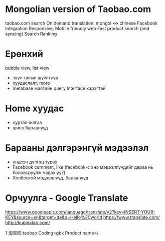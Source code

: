 # Mongolian version of Taobao.com

taobao.com search
On demand translation: mongol <-> chinese
Facebook Integration
Responsive, Mobile friendly web
Fast product search (and syncing)
Search Ranking


# Ерөнхий

bubble view, list view

* зүүн талын шүүлтүүр
* хуудаслалт, more
* metabase маягийн query interface хэрэгтэй


# Home хуудас

* сурталчилгаа
* шинэ бараанууд

# Барааны дэлгэрэнгүй мэдээлэл

* үндсэн дэлгэц зурах
* Facebook comment, like (facebook-с энэ мэдээллүүдийг дараа нь боловсруулж чадах уу?)
* Холбоотой мэдээллүүд, бараанууд


# Орчуулга - Google Translate
https://www.googleapis.com/language/translate/v2?key=INSERT-YOUR-KEY&source=en&target=de&q=Hello%20world
https://www.translate.com/
http://kupinatao.com/


1	淘宝网	taobao
Coding=gbk
Product name=/<title>(?P<this>.*)-(.*)<\/title>/U
Price=/<strong id=\"J_StrPrice\" >(?P<this>.*)<\/strong>/U
/<em class=\"price left\">(?P<this>.*)<\/em>/U



# TODO:

- on-demand орчуулга шийдэх: google translate, translate.com. Монголоос хятад, хятадаас монгол руу
- taobao goods API судлах (open.taobao.com)
- taobao сайтаас бараа хайх, барааг өөрийн бааз руу sync хийх (эрэлттэй tag-аар, idle цагаар)
- sync хийх job-г hosting server (digital ocean) дээр тавьж ажиллуулж эхлэх, өгөгдөл цуглуулж эхлэх
- цугларсан бараа, каталоги дээр анализ хийх
- realtime image optimizer оруулах
- хайлт, filter хэсгийг оновчлох
- facebook intregration хийх: comment, like, view
- Hosting сервер дээр байршуулж тест хийх
- сагсанд бараа нэмэх хэсэг
- төлбөрийн шийдэл холбох. Эхэндээ банкны карт холбоно. Дараа нь хялбар шийдэл нэвтрүүлнэ. MostMoney, Credit Cards
- төлбөрийн маргаан, буцаалт шийдэх хэсэг
- бараа track хийх хэсэг: taobao logistic API
- монгол дотор хүргэлт хийх компанитай API тохирох, ярилцах (Монгол шуудан, TGB г.м)
- admin UI
- барааны үнийн margin засах
- нууцлалын нэмэлтүүд
- fiverrs - log design харах
- Loayalty - Candy, GG

